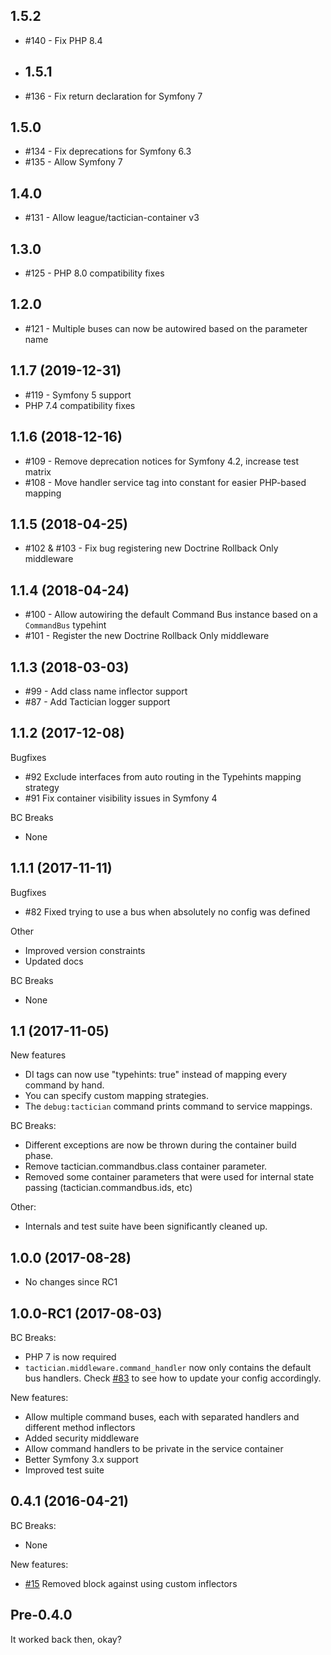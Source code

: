## 1.5.2
- #140 - Fix PHP 8.4

- ## 1.5.1
- #136 - Fix return declaration for Symfony 7

## 1.5.0
- #134 - Fix deprecations for Symfony 6.3
- #135 - Allow Symfony 7

## 1.4.0
- #131 - Allow league/tactician-container v3

## 1.3.0
- #125 - PHP 8.0 compatibility fixes

## 1.2.0
- #121 - Multiple buses can now be autowired based on the parameter name 

## 1.1.7 (2019-12-31)
- #119 - Symfony 5 support
- PHP 7.4 compatibility fixes

## 1.1.6 (2018-12-16)
- #109 - Remove deprecation notices for Symfony 4.2, increase test matrix
- #108 - Move handler service tag into constant for easier PHP-based mapping

## 1.1.5 (2018-04-25)
- #102 & #103 - Fix bug registering new Doctrine Rollback Only middleware

## 1.1.4 (2018-04-24)
- #100 - Allow autowiring the default Command Bus instance based on a `CommandBus` typehint
- #101 - Register the new Doctrine Rollback Only middleware

## 1.1.3 (2018-03-03)
- #99 - Add class name inflector support
- #87 - Add Tactician logger support

## 1.1.2 (2017-12-08)
Bugfixes
- #92 Exclude interfaces from auto routing in the Typehints mapping strategy
- #91 Fix container visibility issues in Symfony 4

BC Breaks
- None

## 1.1.1 (2017-11-11)
Bugfixes
- #82 Fixed trying to use a bus when absolutely no config was defined

Other
- Improved version constraints
- Updated docs

BC Breaks
- None

## 1.1 (2017-11-05)

New features
- DI tags can now use "typehints: true" instead of mapping every command by hand.
- You can specify custom mapping strategies.
- The ```debug:tactician``` command prints command to service mappings.

BC Breaks:
- Different exceptions are now be thrown during the container build phase.
- Remove tactician.commandbus.class container parameter.
- Removed some container parameters that were used for internal state passing (tactician.commandbus.ids, etc)

Other:
- Internals and test suite have been significantly cleaned up.

## 1.0.0 (2017-08-28)
- No changes since RC1

## 1.0.0-RC1 (2017-08-03)

BC Breaks:
- PHP 7 is now required
- `tactician.middleware.command_handler` now only contains the default bus handlers. Check [#83](https://github.com/thephpleague/tactician-bundle/pull/83/files) to see how to update your config accordingly.

New features:
- Allow multiple command buses, each with separated handlers and different method inflectors
- Added security middleware
- Allow command handlers to be private in the service container
- Better Symfony 3.x support
- Improved test suite

## 0.4.1 (2016-04-21)

BC Breaks:
- None

New features:
- [#15](https://github.com/thephpleague/tactician-bundle/pull/15) Removed block against using custom inflectors

## Pre-0.4.0
It worked back then, okay?
